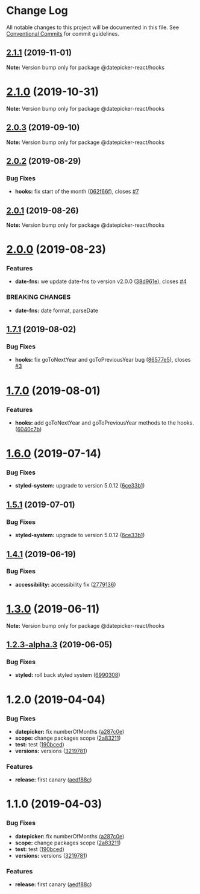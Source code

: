 # Change Log

All notable changes to this project will be documented in this file.
See [Conventional Commits](https://conventionalcommits.org) for commit guidelines.

## [2.1.1](https://github.com/tresko/react-datepicker/compare/v2.1.0...v2.1.1) (2019-11-01)

**Note:** Version bump only for package @datepicker-react/hooks





# [2.1.0](https://github.com/tresko/react-datepicker/compare/v2.0.3...v2.1.0) (2019-10-31)

**Note:** Version bump only for package @datepicker-react/hooks





## [2.0.3](https://github.com/tresko/react-datepicker/compare/v2.0.2...v2.0.3) (2019-09-10)

**Note:** Version bump only for package @datepicker-react/hooks





## [2.0.2](https://github.com/tresko/react-datepicker/compare/v2.0.1...v2.0.2) (2019-08-29)


### Bug Fixes

* **hooks:** fix start of the month ([062f66f](https://github.com/tresko/react-datepicker/commit/062f66f)), closes [#7](https://github.com/tresko/react-datepicker/issues/7)





## [2.0.1](https://github.com/tresko/react-datepicker/compare/v2.0.0...v2.0.1) (2019-08-26)

**Note:** Version bump only for package @datepicker-react/hooks





# [2.0.0](https://github.com/tresko/react-datepicker/compare/v1.7.1...v2.0.0) (2019-08-23)


### Features

* **date-fns:** we update date-fns to version v2.0.0 ([38d961e](https://github.com/tresko/react-datepicker/commit/38d961e)), closes [#4](https://github.com/tresko/react-datepicker/issues/4)


### BREAKING CHANGES

* **date-fns:** date format, parseDate





## [1.7.1](https://github.com/tresko/react-datepicker/compare/v1.7.0...v1.7.1) (2019-08-02)


### Bug Fixes

* **hooks:** fix goToNextYear and goToPreviousYear bug ([86577e5](https://github.com/tresko/react-datepicker/commit/86577e5)), closes [#3](https://github.com/tresko/react-datepicker/issues/3)





# [1.7.0](https://github.com/tresko/react-datepicker/compare/v1.6.0...v1.7.0) (2019-08-01)


### Features

* **hooks:** add goToNextYear and goToPreviousYear methods to the hooks. ([6040c7b](https://github.com/tresko/react-datepicker/commit/6040c7b))





# [1.6.0](https://github.com/tresko/react-datepicker/compare/v1.5.0...v1.6.0) (2019-07-14)


### Bug Fixes

* **styled-system:** upgrade to version 5.0.12 ([6ce33b1](https://github.com/tresko/react-datepicker/commit/6ce33b1))






## [1.5.1](https://github.com/tresko/react-datepicker/compare/v1.5.0...v1.5.1) (2019-07-01)


### Bug Fixes

* **styled-system:** upgrade to version 5.0.12 ([6ce33b1](https://github.com/tresko/react-datepicker/commit/6ce33b1))





## [1.4.1](https://github.com/tresko/react-datepicker/compare/v1.4.0...v1.4.1) (2019-06-19)


### Bug Fixes

* **accessibility:** accessibility fix ([2779136](https://github.com/tresko/react-datepicker/commit/2779136))





# [1.3.0](https://github.com/tresko/react-datepicker/compare/v1.2.3-alpha.3...v1.3.0) (2019-06-11)

**Note:** Version bump only for package @datepicker-react/hooks





## [1.2.3-alpha.3](https://github.com/tresko/react-datepicker/compare/v1.2.3-alpha.2...v1.2.3-alpha.3) (2019-06-05)


### Bug Fixes

* **styled:** roll back styled system ([6990308](https://github.com/tresko/react-datepicker/commit/6990308))





# 1.2.0 (2019-04-04)


### Bug Fixes

* **datepicker:** fix numberOfMonths ([a287c0e](https://github.com/tresko/react-datepicker/commit/a287c0e))
* **scope:** change packages scope ([2a83211](https://github.com/tresko/react-datepicker/commit/2a83211))
* **test:** test ([190bced](https://github.com/tresko/react-datepicker/commit/190bced))
* **versions:** versions ([3219781](https://github.com/tresko/react-datepicker/commit/3219781))


### Features

* **release:** first canary ([aedf88c](https://github.com/tresko/react-datepicker/commit/aedf88c))





# 1.1.0 (2019-04-03)


### Bug Fixes

* **datepicker:** fix numberOfMonths ([a287c0e](https://github.com/tresko/react-datepicker/commit/a287c0e))
* **scope:** change packages scope ([2a83211](https://github.com/tresko/react-datepicker/commit/2a83211))
* **test:** test ([190bced](https://github.com/tresko/react-datepicker/commit/190bced))
* **versions:** versions ([3219781](https://github.com/tresko/react-datepicker/commit/3219781))


### Features

* **release:** first canary ([aedf88c](https://github.com/tresko/react-datepicker/commit/aedf88c))
